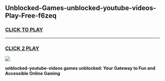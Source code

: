 
## Unblocked-Games-unblocked-youtube-videos-Play-Free-f6zeq
<h3>
<a href="https://premium76.site?title=unblocked-youtube-videos&ref=12A">CLICK TO PLAY</a></h3>
<hr>

<h3>
<a href="https://premium76.site?title=unblocked-youtube-videos&ref=12A">CLICK 2 PLAY</a>
  
</h3>

<a href="https://premium76.site?title=unblocked-youtube-videos&ref=12A"><img src="https://clearcache.store/games.png"></a>


**unblocked-youtube-videos games unblocked: Your Gateway to Fun and Accessible Online Gaming**
